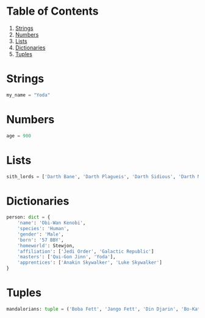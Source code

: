 # Table of Contents
1. [Strings](#strings)
2. [Numbers](#numbers)
3. [Lists](#lists)
4. [Dictionaries](#dictionaries)
5. [Tuples](#tuples)


<div id='strings' markdown='1'></div>

# Strings
```python
my_name = "Yoda"
```

<div id='numbers' markdown='1'></div>

# Numbers
```python
age = 900
```

<div id='lists' markdown='1'></div>

# Lists
```python
sith_lords = ['Darth Bane', 'Darth Plagueis', 'Darth Sidious', 'Darth Maul', 'Darth Tyranus', 'Darth Vader']
```

<div id='dictionaries' markdown='1'></div>

# Dictionaries
```python
person: dict = {
    'name': 'Obi-Wan Kenobi',
    'species': 'Human',
    'gender': 'Male',
    'born': '57 BBY',
    'homeworld': Stewjon,
	'affiliation': ['Jedi Order', 'Galactic Republic']
    'masters': ['Qui-Gon Jinn', 'Yoda'],
	'apprentices': ['Anakin Skywalker', 'Luke Skywalker']
}
```

<div id='tuples' markdown='1'></div>

# Tuples
```python
mandalorians: tuple = ('Boba Fett', 'Jango Fett', 'Din Djarin', 'Bo-Katan Kryze', 'Sabine Wren')
```